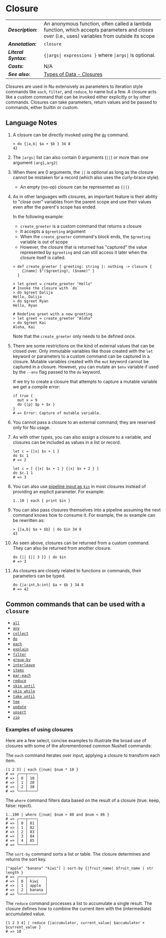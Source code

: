 # Closure

|                       |                                                                                                                                                 |
| --------------------- | ----------------------------------------------------------------------------------------------------------------------------------------------- |
| **_Description:_**    | An anonymous function, often called a lambda function, which accepts parameters and _closes over_ (i.e., uses) variables from outside its scope |
| **_Annotation:_**     | `closure`                                                                                                                                       |
| **_Literal Syntax:_** | `{\|args\| expressions }` where `\|args\|` is optional.                                                                                         |
| **_Casts:_**          | N/A                                                                                                                                             |
| **_See also:_**       | [Types of Data - Closures](/book/types_of_data.md#closures)                                                                                     |

Closures are used in Nu extensively as parameters to iteration style commands like `each`, `filter`, and `reduce`, to name but a few. A closure acts like a custom command that can be invoked either explicitly or by other commands. Closures can take parameters, return values and be passed to commands, either builtin or custom.

## Language Notes

1. A closure can be directly invoked using the [`do`](/commands/docs/do.md) command.

   ```nu
   > do {|a,b| $a + $b } 34 8
   42
   ```

1. The `|args|` list can also contain 0 arguments (`||`) or more than one argument `|arg1,arg2|`

1. When there are 0 arguments, the `||` is optional as long as the closure cannot be mistaken for a record (which also uses the curly-brace style).

   - An empty (no-op) closure can be represented as `{||}`

1. As in other languages with closures, an important feature is their ability to "close over" variables from the parent scope and use their values even after the parent's scope has ended.

   In the following example:

   - `create_greeter` is a custom command that returns a closure
   - It accepts a `$greeting` argument
   - When the `create_greeter` command's block ends, the `$greeting` variable is out of scope
   - However, the closure that is returned has "captured" the value represented by `$greeting` and can still access it later when the closure itself is called.

   ```nu
   > def create_greeter [ greeting: string ]: nothing -> closure {
       {|name| $"($greeting), ($name)" }
     }

   > let greet = create_greeter "Hello"
   # Invoke the closure with `do`
   > do $greet Dalija
   Hello, Dalija
   > do $greet Ryan
   Hello, Ryan

   # Redefine greet with a new greeting
   > let greet = create_greeter "Aloha"
   > do $greet Kai
   Aloha, Kai
   ```

   Note that the `create_greeter` only needs to be defined once.

1. There are some restrictions on the kind of external values that can be closed over. Only immutable variables like those created with the `let` keyword or parameters to a custom command can be captured in a closure. Mutable variables created with the `mut` keyword cannot be captured in a closure. However, you can mutate an `$env` variable if used by the `--env` flag passed to the `do` keyword.

   If we try to create a closure that attempts to capture a mutable variable we get a compile error:

   ```nu
   if true {
     mut x = 9
     do {|p| $p + $x }
   }
   # => Error: Capture of mutable variable.
   ```

1. You cannot pass a closure to an external command; they are reserved only for Nu usage.

1. As with other types, you can also assign a closure to a variable, and closures can be included as values in a list or record.

   ```nu
   let c = {|x| $x + 1 }
   do $c 1
   # => 2
   ```

   ```nu
   let c = [ {|x| $x + 1 } {|x| $x + 2 } ]
   do $c.1 1
   # => 3
   ```

1. You can also use [pipeline input as `$in`](pipelines.html#pipeline-input-and-the-special-in-variable) in most closures instead of providing an explicit parameter. For example:

   ```nu
   1..10 | each { print $in }
   ```

1. You can also pass closures themselves into a pipeline assuming the next command knows how to consume it. For example, the `do` example can be rewritten as:

   ```nu
   > {|a,b| $a + $b} | do $in 34 8
   43
   ```

1. As seen above, closures can be returned from a custom command. They can also be returned from another closure.

   ```nu
   do {|| {|| 3 }} | do $in
   # => 3
   ```

1. As closures are closely related to functions or commands, their parameters can be typed.

   ```nu
   do {|a:int,b:int| $a + $b } 34 8
   # => 42
   ```

## Common commands that can be used with a `closure`

- [`all`](/commands/docs/all.md)
- [`any`](/commands/docs/any.md)
- [`collect`](/commands/docs/collect.md)
- [`do`](/commands/docs/do`.md)
- [`each`](/commands/docs/each.md)
- [`explain`](/commands/docs/explain.md)
- [`filter`](/commands/docs/filter.md)
- [`group-by`](/commands/docs/group.md)
- [`interleave`](/commands/docs/interleave.md)
- [`items`](/commands/docs/items.md)
- [`par-each`](/commands/docs/par.md)
- [`reduce`](/commands/docs/reduce.md)
- [`skip until`](/commands/docs/skip_until.md)
- [`skip while`](/commands/docs/skip_while.md)
- [`take until`](/commands/docs/take_until.md)
- [`tee`](/commands/docs/tee.md)
- [`update`](/commands/docs/update.md)
- [`upsert`](/commands/docs/upsert.md)
- [`zip`](/commands/docs/zip.md)

### Examples of using closures

Here are a few select, concise examples to illustrate the broad use of closures with some of the aforementioned common Nushell commands:

The `each` command iterates over input, applying a closure to transform each item.

```nu
[1 2 3] | each {|num| $num * 10 }
# => ╭───┬────╮
# => │ 0 │ 10 │
# => │ 1 │ 20 │
# => │ 2 │ 30 │
# => ╰───┴────╯
```

The `where` command filters data based on the result of a closure (true: keep, false: reject).

```nu
1..100 | where {|num| $num > 80 and $num < 86 }
# => ╭───┬────╮
# => │ 0 │ 81 │
# => │ 1 │ 82 │
# => │ 2 │ 83 │
# => │ 3 │ 84 │
# => │ 4 │ 85 │
# => ╰───┴────╯
```

The `sort-by` command sorts a list or table. The closure determines and returns the sort key.

```nu
["apple" "banana" "kiwi"] | sort-by {|fruit_name| $fruit_name | str length }
# => ╭───┬────────╮
# => │ 0 │ kiwi   │
# => │ 1 │ apple  │
# => │ 2 │ banana │
# => ╰───┴────────╯
```

The `reduce` command processes a list to accumulate a single result. The closure defines how to combine the current item with the (intermediate) accumulated value.

```nu
[1 2 3 4] | reduce {|accumulator, current_value| $accumulator + $current_value }
# => 10
```
